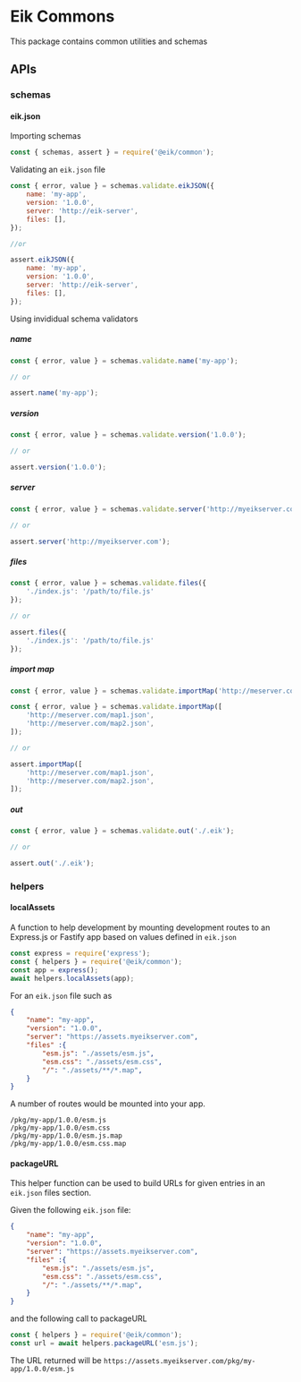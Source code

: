 # Eik Commons

This package contains common utilities and schemas

## APIs

### schemas

#### eik.json

Importing schemas 

```js
const { schemas, assert } = require('@eik/common');
```

Validating an `eik.json` file

```js
const { error, value } = schemas.validate.eikJSON({
    name: 'my-app',
    version: '1.0.0',
    server: 'http://eik-server',
    files: [],
});

//or 

assert.eikJSON({
    name: 'my-app',
    version: '1.0.0',
    server: 'http://eik-server',
    files: [],
});
```

Using invididual schema validators

##### name

```js
const { error, value } = schemas.validate.name('my-app');

// or

assert.name('my-app');
```

##### version

```js
const { error, value } = schemas.validate.version('1.0.0');

// or

assert.version('1.0.0');
```
##### server

```js
const { error, value } = schemas.validate.server('http://myeikserver.com');

// or

assert.server('http://myeikserver.com');
```
##### files

```js
const { error, value } = schemas.validate.files({
    './index.js': '/path/to/file.js'
});

// or

assert.files({
    './index.js': '/path/to/file.js'
});
```

##### import map

```js
const { error, value } = schemas.validate.importMap('http://meserver.com/map.json');

const { error, value } = schemas.validate.importMap([
    'http://meserver.com/map1.json',
    'http://meserver.com/map2.json',
]);

// or

assert.importMap([
    'http://meserver.com/map1.json',
    'http://meserver.com/map2.json',
]);
```

##### out

```js
const { error, value } = schemas.validate.out('./.eik');

// or

assert.out('./.eik');
```

### helpers

#### localAssets

A function to help development by mounting development routes to an Express.js or Fastify app based on values defined in `eik.json`

```js
const express = require('express');
const { helpers } = require('@eik/common');
const app = express();
await helpers.localAssets(app);
```

For an `eik.json` file such as

```json
{
    "name": "my-app",
    "version": "1.0.0",
    "server": "https://assets.myeikserver.com",
    "files" :{
        "esm.js": "./assets/esm.js",
        "esm.css": "./assets/esm.css",
        "/": "./assets/**/*.map",
    }
}
```

A number of routes would be mounted into your app.

```
/pkg/my-app/1.0.0/esm.js
/pkg/my-app/1.0.0/esm.css
/pkg/my-app/1.0.0/esm.js.map
/pkg/my-app/1.0.0/esm.css.map
```

#### packageURL

This helper function can be used to build URLs for given entries in an `eik.json` files section. 

Given the following `eik.json` file:

```json
{
    "name": "my-app",
    "version": "1.0.0",
    "server": "https://assets.myeikserver.com",
    "files" :{
        "esm.js": "./assets/esm.js",
        "esm.css": "./assets/esm.css",
        "/": "./assets/**/*.map",
    }
}
```

and the following call to packageURL

```js
const { helpers } = require('@eik/common');
const url = await helpers.packageURL('esm.js');
```

The URL returned will be `https://assets.myeikserver.com/pkg/my-app/1.0.0/esm.js`

